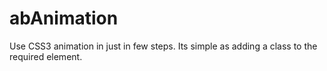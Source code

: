 # abAnimation
Use CSS3 animation in just in few steps. Its simple as adding a class to the required element.
